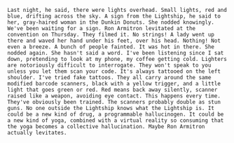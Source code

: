     Last night, he said, there were lights overhead. Small lights, red and blue, drifting across the sky. A sign from the Lightship, he said to her, gray-haired woman in the Dunkin Donuts. She nodded knowingly. We've been waiting for a sign. Ron Armitron levitated at the convention on Thursday. They filmed it. No strings! A lady went up there and waved her hand under his feet, over his head. Nothing! Not even a breeze. A bunch of people fainted. It was hot in there. She nodded again. She hasn't said a word. I've been listening since I sat down, pretending to look at my phone, my coffee getting cold. Lighters are notoriously difficult to interrogate. They won't speak to you unless you let them scan your code. It's always tattooed on the left shoulder. I've tried fake tattoos. They all carry around the same modified barcode scanners, black with a yellow trigger, and a little light that goes green or red. Red means back away silently, scanner raised like a weapon, avoiding eye contact. This happens every time. They've obviously been trained. The scanners probably double as stun guns. No one outside the Lightship knows what the Lightship is. It could be a new kind of drug, a programmable hallucinogen. It could be a new kind of yoga, combined with a virtual reality so consuming that the yoga becomes a collective hallucination. Maybe Ron Armitron actually levitates. 